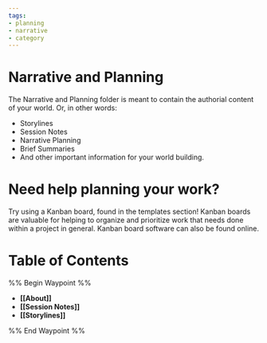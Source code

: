 ```yaml
---
tags:
- planning
- narrative
- category
---
```

# Narrative and Planning
The Narrative and Planning folder is meant to contain the authorial content of your world. Or, in other words:
- Storylines
- Session Notes
- Narrative Planning
- Brief Summaries
- And other important information for your world building.
# Need help planning your work?
Try using a Kanban board, found in the templates section! Kanban boards are valuable for helping to organize and prioritize work that needs done within a project in general. Kanban board software can also be found online. 
# Table of Contents
%% Begin Waypoint %%
- **[[About]]**
- **[[Session Notes]]**
- **[[Storylines]]**

%% End Waypoint %%